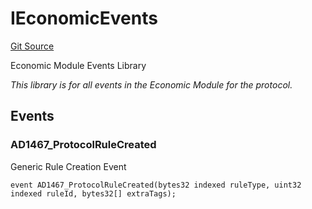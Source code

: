 # IEconomicEvents
[Git Source](https://github.com/thrackle-io/tron/blob/af28404fa455abf3b77fe8e040ff86d48b926353/src/common/IEvents.sol)

Economic Module Events Library

*This library is for all events in the Economic Module for the protocol.*


## Events
### AD1467_ProtocolRuleCreated
Generic Rule Creation Event


```solidity
event AD1467_ProtocolRuleCreated(bytes32 indexed ruleType, uint32 indexed ruleId, bytes32[] extraTags);
```


